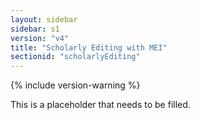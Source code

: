 ```yaml
---
layout: sidebar
sidebar: s1
version: "v4"
title: "Scholarly Editing with MEI"
sectionid: "scholarlyEditing"
---
```


{% include version-warning %}

This is a placeholder that needs to be filled.
